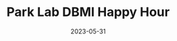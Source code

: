 ---
layout: gallery
page_name: gallery
title: "Park Lab DBMI Happy Hour"
date: "2023-05-31"
use_compbio_images: true # Use images from compbio site (https://compbio.hms.harvard.edu/)
use_drupal_images: false # Use images from drupal site (https://prod-parklab.drupalsites.harvard.edu)
use_local_images: false # Use local images
items:
    - alt: "Invite"
      compbio_filename: "image001.png"
      drupal_filename: "image001.png"
      local_filename: "image001.png"
    - alt: "Attendees"
      compbio_filename: "parklab_01.jpg"
      drupal_filename: "parklab_01.jpg"
      local_filename: "parklab_01.jpg"
    - alt: "Food on table"
      compbio_filename: "food1.jpg"
      drupal_filename: "food1.jpg"
      local_filename: "food1.jpg"
    - alt: "Guacamole"
      compbio_filename: "guac.jpg"
      drupal_filename: "guac.jpg"
      local_filename: "guac.jpg"
    - alt: "Drinks on table"
      compbio_filename: "drink.jpg"
      drupal_filename: "drink.jpg"
      local_filename: "drink.jpg"
    - alt: "Food on table"
      compbio_filename: "food3.jpg"
      drupal_filename: "food3.jpg"
      local_filename: "food3.jpg"
    - alt: "Cupcakes"
      compbio_filename: "food2.jpg"
      drupal_filename: "food2.jpg"
      local_filename: "food2.jpg"
    - alt: "Baby Yoda"
      compbio_filename: "babyyoda.jpg"
      drupal_filename: "babyyoda.jpg"
      local_filename: "babyyoda.jpg"
---